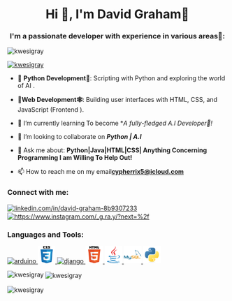 <h1 align="center">Hi 👋, I'm David Graham🤠</h1>
<h3 align="center">I'm a passionate developer with experience in various areas🦾:</h3>

<p align="left"> <img src="https://komarev.com/ghpvc/?username=kwesigray&label=Profile%20Views&color=FF0000&style=flat" alt="kwesigray" /> </p>

<p align="left"> <a href="https://github.com/ryo-ma/github-profile-trophy"><img src="https://github-profile-trophy.vercel.app/?username=kwesigray" alt="kwesigray" /></a> </p>

- 🔭 **Python Development🐍**: Scripting with Python and exploring the world of AI .

- 🤝**Web Development🕸**: Building user interfaces with HTML, CSS, and JavaScript (Frontend ).

- 🌱 I’m currently learning To become **A fully-fledged A.I Developer🌱!*

- 👯 I’m looking to collaborate on ***Python | A.I***

- 💬 Ask me about: **Python|Java|HTML|CSS| Anything Concerning Programming I am Willing To Help Out!**

- 📫 How to reach me on my email**cypherrix5@icloud.com**

<h3 align="left">Connect with me:</h3>
<p align="left">
<a href="https://linkedin.com/in/linkedin.com/in/david-graham-8b9307233" target="blank"><img align="center" src="https://raw.githubusercontent.com/rahuldkjain/github-profile-readme-generator/master/src/images/icons/Social/linked-in-alt.svg" alt="linkedin.com/in/david-graham-8b9307233" height="30" width="40" /></a>
<a href="https://instagram.com/https://www.instagram.com/_g.ra.y/?next=%2f" target="blank"><img align="center" src="https://raw.githubusercontent.com/rahuldkjain/github-profile-readme-generator/master/src/images/icons/Social/instagram.svg" alt="https://www.instagram.com/_g.ra.y/?next=%2f" height="30" width="40" /></a>
</p>

<h3 align="left">Languages and Tools:</h3>
<p align="left"> <a href="https://www.arduino.cc/" target="_blank" rel="noreferrer"> <img src="https://cdn.worldvectorlogo.com/logos/arduino-1.svg" alt="arduino" width="40" height="40"/> </a> <a href="https://www.w3schools.com/css/" target="_blank" rel="noreferrer"> <img src="https://raw.githubusercontent.com/devicons/devicon/master/icons/css3/css3-original-wordmark.svg" alt="css3" width="40" height="40"/> </a> <a href="https://www.djangoproject.com/" target="_blank" rel="noreferrer"> <img src="https://cdn.worldvectorlogo.com/logos/django.svg" alt="django" width="40" height="40"/> </a> <a href="https://www.w3.org/html/" target="_blank" rel="noreferrer"> <img src="https://raw.githubusercontent.com/devicons/devicon/master/icons/html5/html5-original-wordmark.svg" alt="html5" width="40" height="40"/> </a> <a href="https://www.java.com" target="_blank" rel="noreferrer"> <img src="https://raw.githubusercontent.com/devicons/devicon/master/icons/java/java-original.svg" alt="java" width="40" height="40"/> </a> <a href="https://www.mysql.com/" target="_blank" rel="noreferrer"> <img src="https://raw.githubusercontent.com/devicons/devicon/master/icons/mysql/mysql-original-wordmark.svg" alt="mysql" width="40" height="40"/> </a> <a href="https://www.python.org" target="_blank" rel="noreferrer"> <img src="https://raw.githubusercontent.com/devicons/devicon/master/icons/python/python-original.svg" alt="python" width="40" height="40"/> </a> </p>

<p><img align="left" src="https://github-readme-stats.vercel.app/api/top-langs?username=kwesigray&show_icons=true&locale=en&layout=compact" alt="kwesigray" /></p>

<p>&nbsp;<img align="center" src="https://github-readme-stats.vercel.app/api?username=kwesigray&show_icons=true&locale=en" alt="kwesigray" /></p>

<p><img align="center" src="https://github-readme-streak-stats.herokuapp.com/?user=kwesigray&" alt="kwesigray" /></p>
